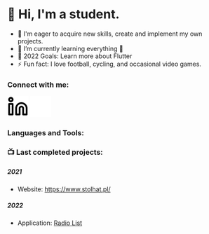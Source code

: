 # 👋 Hi, I'm a student.

- 🔭 I'm eager to acquire new skills, create and implement my own projects.
- 🌱 I’m currently learning everything 🤣
- 🥅 2022 Goals: Learn more about Flutter
- ⚡ Fun fact: I love football, cycling, and occasional video games.

### Connect with me:
[![linkedin](./img/linkedin-light.svg)](www.linkedin.com/in/sebastian-slowik-keriw#gh-light-mode-only)
[![linkedin](./img/linkedin-dark.svg)](www.linkedin.com/in/sebastian-slowik-keriw#gh-dark-mode-only)
&nbsp;&nbsp;

### Languages and Tools:

### 📺 Last completed projects:
##### 2021 
- Website: https://www.stolhat.pl/

##### 2022
- Application: [Radio List](https://www.youtube.com)
